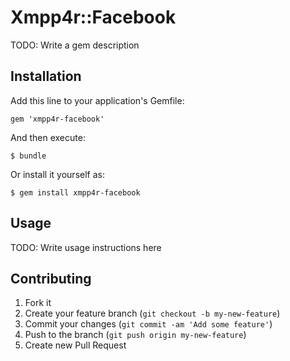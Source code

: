 # Xmpp4r::Facebook

TODO: Write a gem description

## Installation

Add this line to your application's Gemfile:

    gem 'xmpp4r-facebook'

And then execute:

    $ bundle

Or install it yourself as:

    $ gem install xmpp4r-facebook

## Usage

TODO: Write usage instructions here

## Contributing

1. Fork it
2. Create your feature branch (`git checkout -b my-new-feature`)
3. Commit your changes (`git commit -am 'Add some feature'`)
4. Push to the branch (`git push origin my-new-feature`)
5. Create new Pull Request
